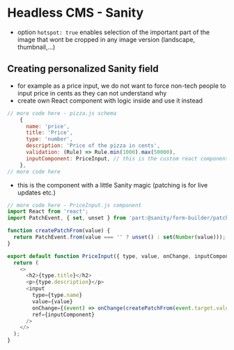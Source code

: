 # Headless CMS - Sanity

- option `hotspot: true` enables selection of the important part of the image that wont be cropped in any image version (landscape, thumbnail,...)

## Creating personalized Sanity field

- for example as a price input, we do not want to force non-tech people to input price in cents as they can not understand why
- create own React component with logic inside and use it instead

```javascript
// more code here - pizza.js schema
    {
      name: 'price',
      title: 'Price',
      type: 'number',
      description: 'Price of the pizza in cents',
      validation: (Rule) => Rule.min(1000).max(50000),
      inputComponent: PriceInput, // this is the custom react component
    },
// more code here
```

- this is the component with a little Sanity magic (patching is for live updates etc.)

```javascript
// more code here - PriceInput.js component
import React from 'react';
import PatchEvent, { set, unset } from 'part:@sanity/form-builder/patch-event';

function createPatchFrom(value) {
  return PatchEvent.from(value === '' ? unset() : set(Number(value)));
}

export default function PriceInput({ type, value, onChange, inputComponent }) {
  return (
    <>
      <h2>{type.title}</h2>
      <p>{type.description}</p>
      <input
        type={type.name}
        value={value}
        onChange={(event) => onChange(createPatchFrom(event.target.value))}
        ref={inputComponent}
      />
    </>
  );
}
```

